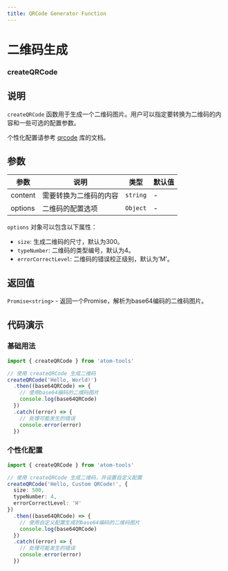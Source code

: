 ```yaml
---
title: QRCode Generator Function
---
```


# 二维码生成

### createQRCode

## 说明

`createQRCode` 函数用于生成一个二维码图片。用户可以指定要转换为二维码的内容和一些可选的配置参数。

个性化配置请参考 [qrcode](https://www.npmjs.com/package/qrcode) 库的文档。

## 参数

| 参数    | 说明                   | 类型     | 默认值 |
| ------- | ---------------------- | -------- | ------ |
| content | 需要转换为二维码的内容 | `string` | -      |
| options | 二维码的配置选项       | `Object` | -      |

`options` 对象可以包含以下属性：

- `size`: 生成二维码的尺寸，默认为300。
- `typeNumber`: 二维码的类型编号，默认为4。
- `errorCorrectLevel`: 二维码的错误校正级别，默认为'M'。

## 返回值

`Promise<string>` - 返回一个Promise，解析为base64编码的二维码图片。

## 代码演示

### 基础用法

```typescript
import { createQRCode } from 'atom-tools'

// 使用 createQRCode 生成二维码
createQRCode('Hello, World!')
  .then((base64QRCode) => {
    // 使用base64编码的二维码图片
    console.log(base64QRCode)
  })
  .catch((error) => {
    // 处理可能发生的错误
    console.error(error)
  })
```

### 个性化配置

```typescript
import { createQRCode } from 'atom-tools'

// 使用 createQRCode 生成二维码，并设置自定义配置
createQRCode('Hello, Custom QRCode!', {
  size: 500,
  typeNumber: 4,
  errorCorrectLevel: 'H'
})
  .then((base64QRCode) => {
    // 使用自定义配置生成的base64编码的二维码图片
    console.log(base64QRCode)
  })
  .catch((error) => {
    // 处理可能发生的错误
    console.error(error)
  })
```

